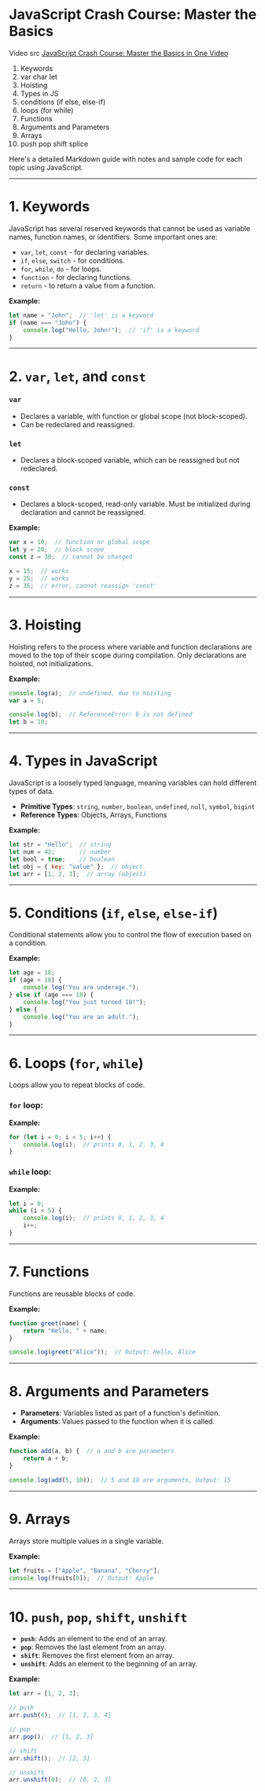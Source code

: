 # JavaScript Crash Course: Master the Basics
Video src 
[JavaScript Crash Course: Master the Basics in One Video](https://youtu.be/htznIeWKgg8?si=XMjZZrGQ0c3aaVqY)


1. Keywords
2. var char let
3. Hoisting
4. Types in JS
5. conditions (if else, else-if)
6. loops (for while)
7. Functions
8. Arguments and Parameters
9. Arrays
10. push pop shift splice


Here's a detailed Markdown guide with notes and sample code for each topic using JavaScript.

---

# 1. Keywords
JavaScript has several reserved keywords that cannot be used as variable names, function names, or identifiers. Some important ones are:

- `var`, `let`, `const` - for declaring variables.
- `if`, `else`, `switch` - for conditions.
- `for`, `while`, `do` - for loops.
- `function` - for declaring functions.
- `return` - to return a value from a function.

**Example:**
```javascript
let name = "John";  // 'let' is a keyword
if (name === "John") {
    console.log("Hello, John!");  // 'if' is a keyword
}
```

---

# 2. `var`, `let`, and `const`

### `var` 
- Declares a variable, with function or global scope (not block-scoped).
- Can be redeclared and reassigned.

### `let`
- Declares a block-scoped variable, which can be reassigned but not redeclared.

### `const`
- Declares a block-scoped, read-only variable. Must be initialized during declaration and cannot be reassigned.

**Example:**
```javascript
var x = 10;  // function or global scope
let y = 20;  // block scope
const z = 30;  // cannot be changed

x = 15;  // works
y = 25;  // works
z = 35;  // error, cannot reassign 'const'
```

---

# 3. Hoisting
Hoisting refers to the process where variable and function declarations are moved to the top of their scope during compilation. Only declarations are hoisted, not initializations.

**Example:**
```javascript
console.log(a);  // undefined, due to hoisting
var a = 5;

console.log(b);  // ReferenceError: b is not defined
let b = 10;
```

---

# 4. Types in JavaScript
JavaScript is a loosely typed language, meaning variables can hold different types of data.

- **Primitive Types**: `string`, `number`, `boolean`, `undefined`, `null`, `symbol`, `bigint`
- **Reference Types**: Objects, Arrays, Functions

**Example:**
```javascript
let str = "Hello";  // string
let num = 42;       // number
let bool = true;    // boolean
let obj = { key: "value" };  // object
let arr = [1, 2, 3];  // array (object)
```

---

# 5. Conditions (`if`, `else`, `else-if`)
Conditional statements allow you to control the flow of execution based on a condition.

**Example:**
```javascript
let age = 18;
if (age < 18) {
    console.log("You are underage.");
} else if (age === 18) {
    console.log("You just turned 18!");
} else {
    console.log("You are an adult.");
}
```

---

# 6. Loops (`for`, `while`)
Loops allow you to repeat blocks of code.

### `for` loop:
**Example:**
```javascript
for (let i = 0; i < 5; i++) {
    console.log(i);  // prints 0, 1, 2, 3, 4
}
```

### `while` loop:
**Example:**
```javascript
let i = 0;
while (i < 5) {
    console.log(i);  // prints 0, 1, 2, 3, 4
    i++;
}
```

---

# 7. Functions
Functions are reusable blocks of code.

**Example:**
```javascript
function greet(name) {
    return "Hello, " + name;
}

console.log(greet("Alice"));  // Output: Hello, Alice
```

---

# 8. Arguments and Parameters
- **Parameters**: Variables listed as part of a function's definition.
- **Arguments**: Values passed to the function when it is called.

**Example:**
```javascript
function add(a, b) {  // a and b are parameters
    return a + b;
}

console.log(add(5, 10));  // 5 and 10 are arguments, Output: 15
```

---

# 9. Arrays
Arrays store multiple values in a single variable.

**Example:**
```javascript
let fruits = ["Apple", "Banana", "Cherry"];
console.log(fruits[0]);  // Output: Apple
```

---

# 10. `push`, `pop`, `shift`, `unshift`

- **`push`**: Adds an element to the end of an array.
- **`pop`**: Removes the last element from an array.
- **`shift`**: Removes the first element from an array.
- **`unshift`**: Adds an element to the beginning of an array.

**Example:**
```javascript
let arr = [1, 2, 3];

// push
arr.push(4);  // [1, 2, 3, 4]

// pop
arr.pop();  // [1, 2, 3]

// shift
arr.shift();  // [2, 3]

// unshift
arr.unshift(0);  // [0, 2, 3]
```
